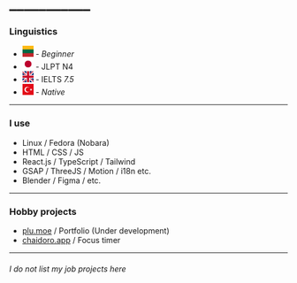 # ___________
### Linguistics
- <img src="https://raw.githubusercontent.com/lipis/flag-icons/main/flags/1x1/lt.svg" alt="Lithuanian Flag" width="20" height="20">  - *Beginner*
- <img src="https://raw.githubusercontent.com/lipis/flag-icons/main/flags/1x1/jp.svg" alt="Japanese Flag" width="20" height="20"> - JLPT N4
- <img src="https://raw.githubusercontent.com/lipis/flag-icons/main/flags/1x1/gb.svg" alt="UK Flag" width="20" height="20"> - IELTS *7.5*
- <img src="https://raw.githubusercontent.com/lipis/flag-icons/main/flags/1x1/tr.svg" alt="Turkish Flag" width="20" height="20" > - *Native*
---
### I use
- Linux / Fedora (Nobara)
- HTML / CSS / JS
- React.js / TypeScript / Tailwind
- GSAP / ThreeJS / Motion / i18n etc.
- Blender / Figma / etc.
---
### Hobby projects
-  [plu.moe](https://plu.moe/) / Portfolio (Under development)
-  [chaidoro.app](https://chx.chainet.dev/) / Focus timer
--- 
###### *I do not list my job projects here*
